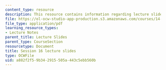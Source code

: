 ```yaml
---
content_type: resource
description: This resource contains information regarding lecture slide 16.
file: https://ol-ocw-studio-app-production.s3.amazonaws.com/courses/14-581-international-economics-i-spring-2013/a882f2f59b342915505a443c5ebb560b_MIT14_581S13_Lecslides16.pdf
file_type: application/pdf
learning_resource_types:
- Lecture Notes
parent_title: Lecture Slides
parent_type: CourseSection
resourcetype: Document
title: Session 16 lecture slides
type: OCWFile
uid: a882f2f5-9b34-2915-505a-443c5ebb560b
---
```

